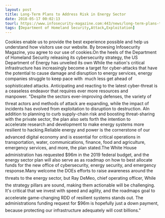 ```yaml
---
layout: post
title: Long-Term Plans to Address Risk in Energy Sector
date: 2018-05-17 00:02:13
tourl: https://www.infosecurity-magazine.com:443/news/long-term-plans-to-address-risk-in/
tags: [Department of Homeland Security,Attack,Exploitation]
---
```

Cookies enable us to provide the best experience possible and help us understand how visitors use our website. By browsing Infosecurity Magazine, you agree to our use of cookies.On the heels of the Department of Homeland Security releasing its cybersecurity strategy, the US Department of Energy has unveiled its own While the nation's critical infrastructure has increasingly become a target for cyber-attacks that have the potential to cause damage and disruption to energy services, energy companies struggle to keep pace with  much less get ahead of  sophisticated attacks. Anticipating and reacting to the latest cyber-threat is a ceaseless endeavor that requires ever more resources and manpower. "Despite the sectors ever-improving defenses, the variety of threat actors and methods of attack are expanding, while the impact of incidents has evolved from exploitation to disruption to destruction. AIn addition to planning to curb supply-chain risk and boosting threat-sharing with the private sector, the plan also sets forth the intention to accelerate research and development to make energy systems more resilient to hacking.Reliable energy and power is the cornerstone of our advanced digital economy and is essential for critical operations in transportation, water, communications, finance, food and agriculture, emergency services, and more, the plan stated.The White House administration has requested $96m in the 2019 federal budget, and the energy sector plan will also serve as as roadmap on how to best allocate funds for the new office of cybersecurity, energy security, and emergency response.Many welcome the DOEs efforts to raise awareness around the threats to the energy sector, but Ray DeMeo, chief operating officer, While the strategy pillars are sound, making them actionable will be challenging. It's critical that we invest with speed and agility, and the roadmaps goal to accelerate game-changing RDD of resilient systems stands out. The administrations funding request for $96m is hopefully just a down payment, because protecting our infrastructure adequately will cost billions."